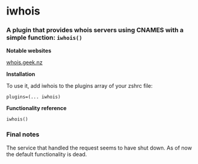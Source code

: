 # iwhois
### A plugin that provides whois servers using CNAMES with a simple function: `iwhois()`

**Notable websites**

[whois.geek.nz](whois.geek.nz)


**Installation**

To use it, add iwhois to the plugins array of your zshrc file:
```
plugins=(... iwhois)
```


**Functionality reference**

`iwhois()`


### Final notes

The service that handled the request seems to have shut down. As of now the default functionality is dead.
